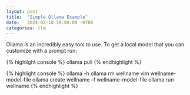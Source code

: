 ```yaml
---
layout: post
title:  "Simple Ollama Example"
date:   2024-02-10 19:00:00 -0700
categories: llm
---
```


Ollama is an incredibly easy tool to use. To get a local model that you can customize with a prompt run:

{% highlight console %}
ollama pull <model>
{% endhighlight %}

{% highlight console %}
ollama -h
ollama rm wellname
vim wellname-model-file
ollama create wellname -f wellname-model-file
ollama run wellname
{% endhighlight %}

